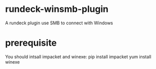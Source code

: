 # rundeck-winsmb-plugin
A rundeck plugin use SMB to connect with Windows

# prerequisite
You should intsall impacket and winexe:
pip install impacket
yum install winexe
